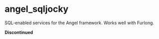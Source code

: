 # angel_sqljocky
SQL-enabled services for the Angel framework. Works well with Furlong.

**Discontinued**